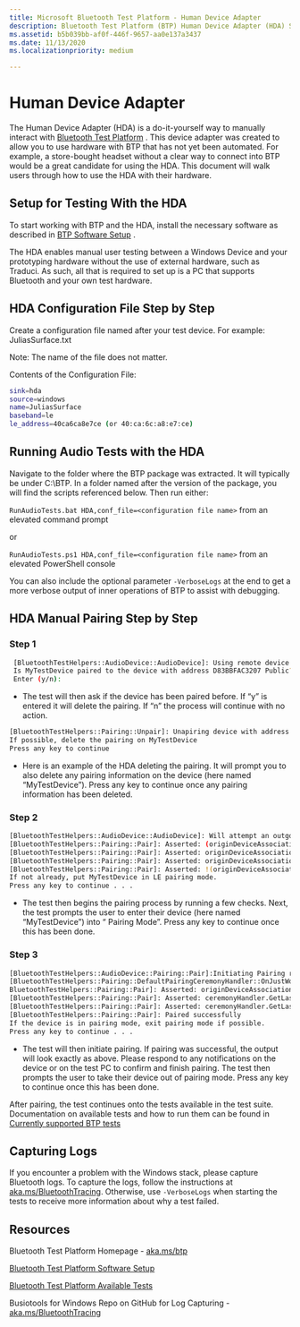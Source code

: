 ```yaml
---
title: Microsoft Bluetooth Test Platform - Human Device Adapter
description: Bluetooth Test Platform (BTP) Human Device Adapter (HDA) Setup and Pairing 
ms.assetid: b5b039bb-af0f-446f-9657-aa0e137a3437
ms.date: 11/13/2020
ms.localizationpriority: medium

---
```


# Human Device Adapter 

The Human Device Adapter (HDA) is a do-it-yourself way to manually interact with [Bluetooth Test Platform](testing-BTP-Overview.md) . This device adapter was created to allow you to use hardware with BTP that has not yet been automated. For example, a store-bought headset without a clear way to connect into BTP would be a great candidate for using the HDA. This document will walk users through how to use the HDA with their hardware. 

## Setup for Testing With the HDA 

To start working with BTP and the HDA, install the necessary software as described in [BTP Software Setup](testing-BTP-setup.md#software-setup) . 
 
The HDA enables manual user testing between a Windows Device and your prototyping hardware without the use of external hardware, such as Traduci. As such, all that is required to set up is a PC that supports Bluetooth and your own test hardware.  

## HDA Configuration File Step by Step 

Create a configuration file named after your test device. For example: JuliasSurface.txt 

Note: The name of the file does not matter. 

Contents of the Configuration File: 
```bash
sink=hda
source=windows
name=JuliasSurface
baseband=le
le_address=40ca6ca8e7ce (or 40:ca:6c:a8:e7:ce)
```
## Running Audio Tests with the HDA 

Navigate to the folder where the BTP package was extracted. It will typically be under C:\BTP. In a folder named after the version of the package, you will find the scripts referenced below. Then run either: 

`RunAudioTests.bat HDA,conf_file=<configuration file name>` from an elevated command prompt  

or 

`RunAudioTests.ps1 HDA,conf_file=<configuration file name>` from an elevated PowerShell console 

You can also include the optional parameter `-VerboseLogs` at the end to get a more verbose output of inner operations of BTP to assist with debugging. 

## HDA Manual Pairing Step by Step 

### Step 1 

```bash
 [BluetoothTestHelpers::AudioDevice::AudioDevice]: Using remote device named: MyTestDevice
 Is MyTestDevice paired to the device with address D83BBFAC3207 Public?
 Enter (y/n):
```

- The test will then ask if the device has been paired before. If “y” is entered it will delete the pairing. If “n” the process will continue with no action. 
 
```bash
[BluetoothTestHelpers::Pairing::Unpair]: Unapiring device with address D83BBFAC3207 Public from the device with address GA0DGC9C4893 Public
If possible, delete the pairing on MyTestDevice
Press any key to continue
```


- Here is an example of the HDA deleting the pairing. It will prompt you to also delete any pairing information on the device (here named “MyTestDevice”). Press any key to continue once any pairing information has been deleted. 

### Step 2 

```bash
[BluetoothTestHelpers::AudioDevice::AudioDevice]: Will attempt an outgoing pairing to the remote device and validate that a JustWorks Ceremony was used
[BluetoothTestHelpers::Pairing::Pair]: Asserted: (originDeviceAssociationModule) != nullptr
[BluetoothTestHelpers::Pairing::Pair]: Asserted: originDeviceAssociationModule->CanInitiatePairing()
[BluetoothTestHelpers::Pairing::Pair]: Asserted: originDeviceAssociationModuleCanCheckPairingStatus()
[BluetoothTestHelpers::Pairing::Pair]: Asserted: !(originDeviceAssociationModule->IsPairedTo(destinationDeviceAddress))
If not already, put MyTestDevice in LE pairing mode.
Press any key to continue . . .
```

- The test then begins the pairing process by running a few checks. Next, the test prompts the user to enter their device (here named “MyTestDevice”) into “<Band> Pairing Mode”. Press any key to continue once this has been done. 

### Step 3 

```bash
[BluetoothTestHelpers::AudioDevice::Pairing::Pair]:Initiating Pairing request from device with address D83BBFAC3207 Public to device with address GA0DGC9C4893 Public 
[BluetoothTestHelpers::Pairing::DefaultPairingCeremonyHandler::OnJustWorks]: JustWorks ceremony used
BluetoothTestHelpers::Pairing::Pair]: Asserted: originDeviceAssociationModule->IsPairedTo(destinationDeviceAddress)
[BluetoothTestHelpers::Pairing::Pair]: Asserted: ceremonyHandler.GetLastCeremonyUsed().has_value()
[BluetoothTestHelpers::Pairing::Pair]: Asserted: ceremonyHandler.GetLastCeremonyUser().value() == expectedCeremony
[BluetoothTestHelpers::Pairing::Pair]: Paired successfully
If the device is in pairing mode, exit pairing mode if possible.
Press any key to continue . . .
```

- The test will then initiate pairing. If pairing was successful, the output will look exactly as above. Please respond to any notifications on the device or on the test PC to confirm and finish pairing. The test then prompts the user to take their device out of pairing mode. Press any key to continue once this has been done. 

After pairing, the test continues onto the tests available in the test suite. Documentation on available tests and how to run them can be found in [Currently supported BTP tests](testing-BTP-Tests.md)

## Capturing Logs 

If you encounter a problem with the Windows stack, please capture Bluetooth logs. To capture the logs, follow the instructions at  [aka.ms/BluetoothTracing](aka.ms/BluetoothTracing). Otherwise, use `-VerboseLogs` when starting the tests to receive more information about why a test failed. 

## Resources 

Bluetooth Test Platform Homepage - [aka.ms/btp](testing-BTP-Overview.md)

[Bluetooth Test Platform Software Setup](testing-BTP-setup.md#software-setup)

[Bluetooth Test Platform Available Tests](testing-btp-tests.md)

Busiotools for Windows Repo on GitHub for Log Capturing - [aka.ms/BluetoothTracing](aka.ms/BluetoothTracing)
